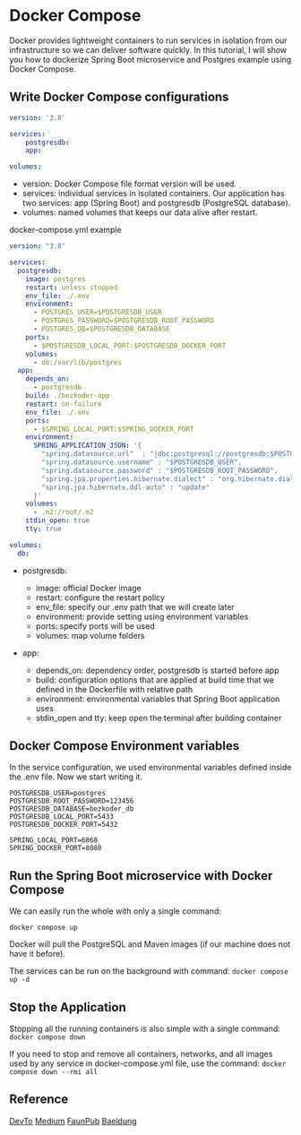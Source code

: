 # Docker Compose

Docker provides lightweight containers to run services in isolation from our infrastructure so we can deliver software quickly.
In this tutorial, I will show you how to dockerize Spring Boot microservice and Postgres example using Docker Compose.

## Write Docker Compose configurations

```yaml
version: '3.8'

services: 
    postgresdb:
    app:

volumes:
```

* version: Docker Compose file format version will be used.
* services: individual services in isolated containers. Our application has two services: app (Spring Boot) and postgresdb (PostgreSQL database).
* volumes: named volumes that keeps our data alive after restart.

docker-compose.yml example

```yaml
version: "3.8"

services:
  postgresdb:
    image: postgres
    restart: unless-stopped
    env_file: ./.env
    environment:
      - POSTGRES_USER=$POSTGRESDB_USER
      - POSTGRES_PASSWORD=$POSTGRESDB_ROOT_PASSWORD
      - POSTGRES_DB=$POSTGRESDB_DATABASE
    ports:
      - $POSTGRESDB_LOCAL_PORT:$POSTGRESDB_DOCKER_PORT
    volumes:
      - db:/var/lib/postgres
  app:
    depends_on:
      - postgresdb
    build: ./bezkoder-app
    restart: on-failure
    env_file: ./.env
    ports:
      - $SPRING_LOCAL_PORT:$SPRING_DOCKER_PORT
    environment:
      SPRING_APPLICATION_JSON: '{
        "spring.datasource.url"  : "jdbc:postgresql://postgresdb:$POSTGRESDB_DOCKER_PORT/$POSTGRESDB_DATABASE",
        "spring.datasource.username" : "$POSTGRESDB_USER",
        "spring.datasource.password" : "$POSTGRESDB_ROOT_PASSWORD",
        "spring.jpa.properties.hibernate.dialect" : "org.hibernate.dialect.PostgreSQLDialect",
        "spring.jpa.hibernate.ddl-auto" : "update"
      }'
    volumes:
      - .m2:/root/.m2
    stdin_open: true
    tty: true

volumes:
  db:
```

- postgresdb:
  - image: official Docker image
  - restart: configure the restart policy
  - env_file: specify our .env path that we will create later
  - environment: provide setting using environment variables
  - ports: specify ports will be used
  - volumes: map volume folders

- app:
  - depends_on: dependency order, postgresdb is started before app
  - build: configuration options that are applied at build time that we defined in the Dockerfile with relative path
  - environment: environmental variables that Spring Boot application uses
  - stdin_open and tty: keep open the terminal after building container

## Docker Compose Environment variables

In the service configuration, we used environmental variables defined inside the .env file. Now we start writing it.

```
POSTGRESDB_USER=postgres
POSTGRESDB_ROOT_PASSWORD=123456
POSTGRESDB_DATABASE=bezkoder_db
POSTGRESDB_LOCAL_PORT=5433
POSTGRESDB_DOCKER_PORT=5432

SPRING_LOCAL_PORT=6868
SPRING_DOCKER_PORT=8080
```

## Run the Spring Boot microservice with Docker Compose

We can easily run the whole with only a single command:

```docker compose up```

Docker will pull the PostgreSQL and Maven images (if our machine does not have it before).

The services can be run on the background with command:
```docker compose up -d```

## Stop the Application

Stopping all the running containers is also simple with a single command:
```docker compose down```

If you need to stop and remove all containers, networks, and all images used by any service in docker-compose.yml file, use the command:
```docker compose down --rmi all```

## Reference

[DevTo](https://dev.to/tienbku/docker-compose-spring-boot-and-postgres-example-4l82)
[Medium](https://medium.com/@saygiligozde/using-docker-compose-with-spring-boot-and-postgresql-235031106f9f)
[FaunPub](https://faun.pub/docker-compose-setup-and-dockerize-a-spring-boot-application-using-docker-compose-in-linux-mint-d9b70a2ce830)
[Baeldung](https://www.baeldung.com/dockerizing-spring-boot-application)
